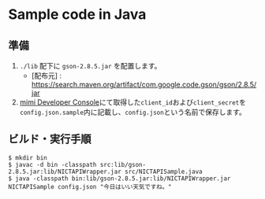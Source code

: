 # Sample code in Java

## 準備

1. `./lib` 配下に `gson-2.8.5.jar` を配置します。
    - [配布元] : https://search.maven.org/artifact/com.google.code.gson/gson/2.8.5/jar
2. [mimi Developer Console](https://console.mimi.fd.ai/)にて取得した`client_id`および`client_secret`を`config.json.sample`内に記載し、`config.json`という名前で保存します。

## ビルド・実行手順

```
$ mkdir bin
$ javac -d bin -classpath src:lib/gson-2.8.5.jar:lib/NICTAPIWrapper.jar src/NICTAPISample.java
$ java -classpath bin:lib/gson-2.8.5.jar:lib/NICTAPIWrapper.jar NICTAPISample config.json "今日はいい天気ですね。"
```
